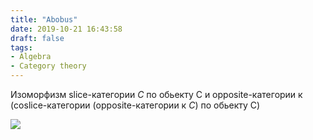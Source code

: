 ```yaml
---
title: "Abobus"
date: 2019-10-21 16:43:58
draft: false
tags:
- Algebra
- Category theory
---
```


Изоморфизм slice-категории *C* по обьекту C и opposite-категории к (coslice-категории (opposite-категории к *C*) по обьекту C)

![](https://sun9-57.userapi.com/impf/c851020/v851020746/1e57b9/tLzDsSVypyE.jpg?size=751x908&quality=96&sign=1b85feb23739352b34b0c18bb3d79666&c_uniq_tag=xd1aHn7jfpv5doJx9tN4FOXwTiEgqJoF4hH-gbuOiPo&type=album)
